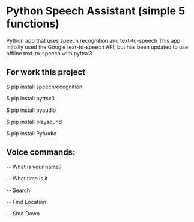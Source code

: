 # Python Speech Assistant (simple 5 functions)
Python app that uses speech recognition and text-to-speech This app initially used the Google text-to-speech API, but has been updated to use offline text-to-speech with pyttsx3

## For work this project
  $ pip install speechrecognition
  
  $ pip install pyttsx3
  
  $ pip install pyaudio
  
  $ pip install playsound
  
  $ pip install PyAudio

## Voice commands:
 -- What is your name?
 
 -- What time is it
 
 -- Search
 
 -- Find Location
 
 -- Shut Down
  

